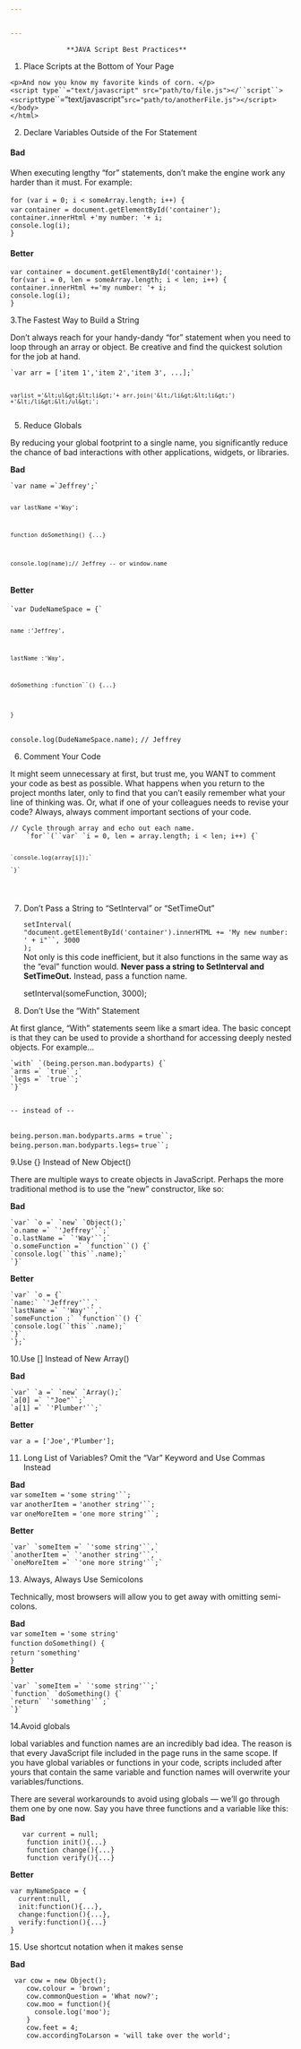 ```yaml
---


---
```


<pre><code>              **JAVA Script Best Practices**
</code></pre>
<ol>
<li>Place Scripts at the Bottom of Your Page</li>
</ol>
<p><code>&lt;p&gt;And now you know my favorite kinds of corn. &lt;/p&gt;</code><br>
<code>&lt;script type``="text/javascript" src="path/to/file.js"&gt;&lt;/``script``&gt;</code><br>
<code>&lt;script</code>type``=“text/javascript”<code>src="path/to/anotherFile.js"&gt;&lt;/script&gt;</code><br>
<code>&lt;/body&gt;</code><br>
<code>&lt;/html&gt;</code></p>
<ol start="2">
<li>Declare Variables Outside of the For Statement</li>
</ol>
<h4 id="bad">Bad</h4>
<p>When executing lengthy “for” statements, don’t make the engine work any harder than it must. For example:</p>
<p><code>for (var</code> <code>i = 0; i &lt; someArray.length; i++) {</code><br>
<code>var</code> <code>container = document.getElementById('container');</code><br>
<code>container.innerHtml +'my number: '+ i;</code><br>
<code>console.log(i);</code><br>
<code>}</code></p>
<h4 id="better">Better</h4>
<p><code>var container = document.getElementById('container');</code><br>
<code>for(var i = 0, len = someArray.length; i &lt; len; i++) {</code><br>
<code>container.innerHtml +='my number: '+ i;</code><br>
<code>console.log(i);</code><br>
<code>}</code></p>
<p>3.The Fastest Way to Build a String</p>
<p>Don’t always reach for your handy-dandy “for” statement when you need to loop through an array or object. Be creative and find the quickest solution for the job at hand.</p>
<pre><code>`var arr = ['item 1','item 2','item 3', ...];`

`varlist ='&lt;ul&gt;&lt;li&gt;'+ arr.join('&lt;/li&gt;&lt;li&gt;') +'&lt;/li&gt;&lt;/ul&gt;';`
</code></pre>
<ol start="5">
<li>Reduce Globals</li>
</ol>
<p>By reducing your global footprint to a single name, you significantly reduce the chance of bad interactions with other applications, widgets, or libraries.</p>
<p><strong>Bad</strong></p>
<pre><code>`var name =`Jeffrey';`

`var lastName ='Way';`

`function doSomething() {...}`

`console.log(name);// Jeffrey -- or window.name`
</code></pre>
<h4 id="better-1">Better</h4>
<pre><code>`var DudeNameSpace = {`

`name :'Jeffrey',`

`lastName :'Way',`

`doSomething :function``() {...}`

`}`
</code></pre>
<p><code>console.log(DudeNameSpace.name);</code> <code>// Jeffrey</code></p>
<ol start="6">
<li>Comment Your Code</li>
</ol>
<p>It might seem unnecessary at first, but trust me, you WANT to comment your code as best as possible. What happens when you return to the project months later, only to find that you can’t easily remember what your line of thinking was. Or, what if one of your colleagues needs to revise your code? Always, always comment important sections of your code.</p>
<pre><code>// Cycle through array and echo out each name.
    `for``(``var` `i = 0, len = array.length; i &lt; len; i++) {`
    
    `console.log(array[i]);`
    
    `}`
</code></pre>
<ol start="7">
<li>
<p>Don’t Pass a String to “SetInterval” or “SetTimeOut”</p>
<p><code>setInterval(</code><br>
<code>"document.getElementById('container').innerHTML += 'My new number: ' + i"``, 3000</code><br>
<code>);</code><br>
Not only is this code inefficient, but it also functions in the same way as the “eval” function would. <strong>Never pass a string to SetInterval and SetTimeOut.</strong> Instead, pass a function name.</p>
<p>setInterval(someFunction, 3000);</p>
</li>
<li>
<p>Don’t Use the “With” Statement</p>
</li>
</ol>
<p>At first glance, “With” statements seem like a smart idea. The basic concept is that they can be used to provide a shorthand for accessing deeply nested objects. For example…</p>
<pre><code>`with` `(being.person.man.bodyparts) {`
`arms =` `true``;`
`legs =` `true``;`
`}`

-- instead of --
</code></pre>
<p><code>being.person.man.bodyparts.arms =</code> <code>true``;</code><br>
<code>being.person.man.bodyparts.legs=</code> <code>true``;</code></p>
<p>9.Use {} Instead of New Object()</p>
<p>There are multiple ways to create objects in JavaScript. Perhaps the more traditional method is to use the “new” constructor, like so:</p>
<p><strong>Bad</strong></p>
<pre><code>`var` `o =` `new` `Object();`
`o.name =` `'Jeffrey'``;`
`o.lastName =` `'Way'``;`
`o.someFunction =` `function``() {`
`console.log(``this``.name);`
`}`
</code></pre>
<p><strong>Better</strong></p>
<pre><code>`var` `o = {`
`name:` `'Jeffrey'``,`
`lastName =` `'Way'``,`
`someFunction :` `function``() {`
`console.log(``this``.name);`
`}`
`};`
</code></pre>
<p>10.Use [] Instead of New Array()</p>
<p><strong>Bad</strong></p>
<pre><code>`var` `a =` `new` `Array();`
`a[0] =` `"Joe"``;`
`a[1] =` `'Plumber'``;`
</code></pre>
<p><strong>Better</strong></p>
<p><code>var a = ['Joe','Plumber'];</code></p>
<ol start="11">
<li>Long List of Variables? Omit the “Var” Keyword and Use Commas Instead</li>
</ol>
<p><strong>Bad</strong><br>
<code>var</code> <code>someItem =</code> <code>'some string'``;</code><br>
<code>var</code> <code>anotherItem =</code> <code>'another string'``;</code><br>
<code>var</code> <code>oneMoreItem =</code> <code>'one more string'``;</code></p>
<p><strong>Better</strong></p>
<pre><code>`var` `someItem =` `'some string'``,`
`anotherItem =` `'another string'``,`
`oneMoreItem =` `'one more string'``;`
</code></pre>
<ol start="13">
<li>Always, Always Use Semicolons</li>
</ol>
<p>Technically, most browsers will allow you to get away with omitting semi-colons.</p>
<p><strong>Bad</strong><br>
<code>var</code> <code>someItem =</code> <code>'some string'</code><br>
<code>function</code> <code>doSomething() {</code><br>
<code>return</code> <code>'something'</code><br>
<code>}</code><br>
<strong>Better</strong></p>
<pre><code>`var` `someItem =` `'some string'``;`
`function` `doSomething() {`
`return` `'something'``;`
`}`
</code></pre>
<p>14.Avoid globals</p>
<p>lobal variables and function names are an incredibly bad idea. The reason is that every JavaScript file included in the page runs in the same scope. If you have global variables or functions in your code, scripts included after yours that contain the same variable and function names will overwrite your variables/functions.</p>
<p>There are several workarounds to avoid using globals — we’ll go through them one by one now. Say you have three functions and a variable like this:<br>
<strong>Bad</strong></p>
<pre><code>   var current = null;
    function init(){...}
    function change(){...}
    function verify(){...}
</code></pre>
<p><strong>Better</strong></p>
<pre><code>var myNameSpace = {
  current:null,
  init:function(){...},
  change:function(){...},
  verify:function(){...}
}
</code></pre>
<ol start="15">
<li>Use shortcut notation when it makes sense</li>
</ol>
<p><strong>Bad</strong></p>
<pre><code> var cow = new Object();
    cow.colour = 'brown';
    cow.commonQuestion = 'What now?';
    cow.moo = function(){
      console.log('moo');
    }
    cow.feet = 4;
    cow.accordingToLarson = 'will take over the world';
</code></pre>

